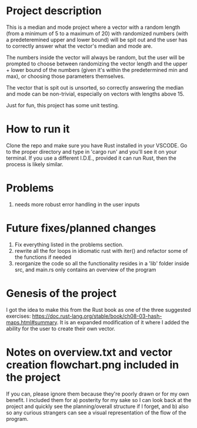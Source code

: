 # Project description

This is a median and mode project where a vector with a random length (from a minimum of 5 to a maximum of 20) with randomized numbers (with a predeteremined upper and lower 
bound) will be spit out and the user has to correctly answer what the vector's median and mode are. 

The numbers inside the vector will always be random, but the user will be prompted to choose between randomizing the vector length and the upper + lower bound of the numbers (given it's within the predetermined min and max), or choosing those parameters themselves.

The vector that is spit out is unsorted, so correctly answering the median and mode can be non-trivial, especially on vectors with lengths above 15.

Just for fun, this project has some unit testing.

# How to run it

Clone the repo and make sure you have Rust installed in your VSCODE. Go to the proper directory and type in 'cargo run' and you'll see it on your terminal.
If you use a different I.D.E., provided it can run Rust, then the process is likely similar.

# Problems

1. needs more robust error handling in the user inputs

# Future fixes/planned changes

1. Fix everything listed in the problems section.
2. rewrite all the for loops in idiomatic rust with iter() and refactor some of the functions if needed
4. reorganize the code so all the functionality resides in a 'lib' folder inside src, and main.rs only contains an overview of the program

# Genesis of the project

I got the idea to make this from the Rust book as one of the three suggested exercises: https://doc.rust-lang.org/stable/book/ch08-03-hash-maps.html#summary. It is an expanded modification of it where I added the ability for the user to create their own vector.

# Notes on overview.txt and vector creation flowchart.png included in the project

If you can, please ignore them because they're poorly drawn or for my own benefit. I included them for 
a) posterity for my sake so I can look back at the project and quickly see the planning/overall structure if I forget, and 
b) also so any curious strangers can see a visual representation of the flow of the program.